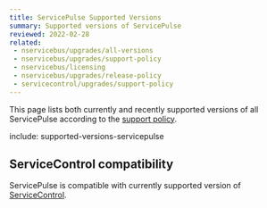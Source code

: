 ```yaml
---
title: ServicePulse Supported Versions
summary: Supported versions of ServicePulse
reviewed: 2022-02-28
related:
 - nservicebus/upgrades/all-versions
 - nservicebus/upgrades/support-policy
 - nservicebus/licensing
 - nservicebus/upgrades/release-policy
 - servicecontrol/upgrades/support-policy
---
```


This page lists both currently and recently supported versions of all ServicePulse according to the [support policy](support-policy.md).

include: supported-versions-servicepulse

## ServiceControl compatibility

ServicePulse is compatible with currently supported version of [ServiceControl](/servicecontrol/upgrades/supported-versions.md).
